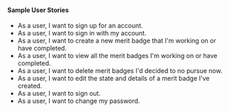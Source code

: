 #### Sample User Stories
+ As a user, I want to sign up for an account.
+ As a user, I want to sign in with my account.
+ As a user, I want to create a new merit badge that I'm working on or have completed.
+ As a user, I want to view all the merit badges I'm working on or have completed.
+ As a user, I want to delete merit badges I'd decided to no pursue now.
+ As a user, I want to edit the state and details of a merit badge I've created.
+ As a user, I want to sign out.
+ As a user, I want to change my password.
